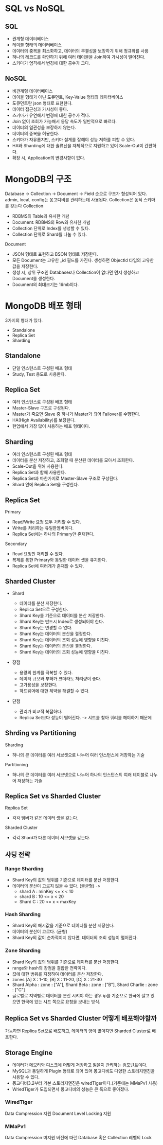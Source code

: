 # SQL vs NoSQL
## SQL
- 관계형 데이터베이스
- 테이블 형태의 데이터베이스
- 데이터의 중복을 최소화하고, 데이터의 무결성을 보장하기 위해 정규화를 사용
- 하나의 레코드를 확인하기 위해 여러 테이블을 Join하여 가시성이 떨어진다.
- 스키마가 엄격해서 변경에 대한 공수가 크다.

## NoSQL
- 비관계형 데이터베이스
- 테이블 형태가 아닌 도큐먼트, Key-Value 형태의 데이터베이스
- 도큐먼트란 json 형태로 표현한다.
- 데이터 접근성과 가시성이 좋다.
- 스키마가 유연해서 변경에 대한 공수가 적다.
- Join 없이 조회가 가능해서 응답 속도가 일반적으로 빠르다.
- 데이터의 일관성을 보장하지 않는다.
- 데이터의 중복을 허용한다.
- 스키마가 자유롭지만, 스키마 설계를 잘해야 성능 저하를 피할 수 있다.
- HA와 Sharding에 대한 솔류선을 자체적으로 지원하고 있어 Scale-Out이 간편하다.
- 확장 시, Application의 변경사항이 없다.

# MongoDB의 구조
Database -> Collection -> Document -> Field 순으로 구조가 형성되어 있다.
admin, local, config는 몽고디비를 관리하는데 사용된다.
Collection은 동적 스키마를 갖는다
Collection
- RDBMS의 Table과 유사한 개념
- Document: RDBMS의 Row와 유사한 개념
- Collection 단위로 Index를 생성할 수 있다.
- Collection 단위로 Shard를 나눌 수 있다.

Document
- JSON 형태로 표현하고 BSON 형태로 저장한다.
- 모든 Document는 고유한 _id 필드를 가진다. 생성하면 ObjectId 타입의 고유한 값을 저장한다.
- 생성 시, 상위 구조인 Databases나 Collection이 없다면 먼저 생성하고 Document를 생성한다.
- Document의 최대크기는 16mb이다.

# MongoDB 배포 형태
3가지의 형태가 있다. 
- Standalone
- Replica Set
- Sharding

## Standalone
- 단일 인스턴스로 구성된 배포 형태
- Study, Test 용도로 사용한다.

## Replica Set
- 여러 인스턴스로 구성된 배포 형태
- Master-Slave 구조로 구성된다.
- Master가 죽으면 Slave 중 하나가 Master가 되어 Failover를 수행한다.
- HA(High Availability)를 보장한다.
- 현업에서 가장 많이 사용하는 배포 형태이다.

## Sharding
- 여러 인스턴스로 구성된 배포 형태
- 데이터를 분산 저장하고, 조회할 때 분산된 데이터를 모아서 조회한다.
- Scale-Out을 위해 사용한다.
- Replica Set과 함께 사용한다.
- Replica Set과 마찬가지로 Master-Slave 구조로 구성된다.
- Shard 안에 Replica Set을 구성한다.

## Replica Set

Primary 
- Read/Write 요청 모두 처리할 수 있다.
- Write를 처리하는 유일한멤버이다.
- Replica Set에는 하나의 Primary만 존재한다.

Secondary
- Read 요청만 처리할 수 있다.
- 복제를 통한 Primary와 동일한 데이터 셋을 유지한다.
- Replica Set에 여러개가 존재할 수 있다.

## Sharded Cluster
- Shard
    - 데이터를 분산 저장한다.
    - Replica Set으로 구성한다.
    - Shard Key를 기준으로 데이터를 분산 저장한다.
    - Shard Key는 반드시 Index로 생성되어야 한다.
    - Shard Key는 변경할 수 없다.
    - Shard Key는 데이터의 분산을 결정한다.
    - Shard Key는 데이터의 조회 성능에 영향을 미친다.
    - Shard Key는 데이터의 분산을 결정한다.
    - Shard Key는 데이터의 조회 성능에 영향을 미친다.

- 장점
  - 용량의 한계를 극복할 수 있다.
  - 데이터 규모와 부하가 크더라도 처리량이 좋다.
  - 고가용성을 보장한다.
  - 하드웨어에 대한 제약을 해결할 수 있다.
- 단점
  - 관리가 비교적 복잡하다.
  - Replica Set보다 성능이 떨어진다. -> 샤드를 찾아 쿼리를 해야하기 때문에

## Shrding vs Partitioning
Sharding
- 하나의 큰 데이터를 여러 서브셋으로 나누어 여러 인스턴스에 저장하는 기술

Partitioning
- 하나의 큰 데이터를 여러 서브넷으로 나누어 하나의 인스턴스의 여러 테이블로 나누어 저장하는 기술

## Replica Set vs Sharded Cluster
Replica Set
- 각각 멤버가 같은 데이터 셋을 갖는다.

Sharded Cluster
- 각각 Shard가 다른 데이터 서브셋을 갖는다.

## 샤딩 전략

### Range Sharding
- Shard Key의 값의 범위를 기준으로 데이터를 분산 저장한다.
- 데이터의 분산이 고르지 않을 수 있다. (불균형) -> 
  - shard A : minKey <= x < 10
  - shard B : 10 <= x < 20
  - Shard C : 20 <= x < maxKey

### Hash Sharding
- Shard Key의 해시값을 기준으로 데이터를 분산 저장한다.
- 데이터의 분산이 고르다. (균형)
- Shard Key의 값이 순차적이지 않다면, 데이터의 조회 성능이 떨어진다.

### Zone Sharding
- Shard Key의 값의 범위를 기준으로 데이터를 분산 저장한다.
- range와 hash의 장점을 결합한 전략이다.
- 값에 대한 범위를 지정하여 데이터를 분산 저장한다.
- zones [A] X : 1-10, [B] X : 11-20, [C] X : 21-30
- Shard Alpha : zone : ["A"], Shard Beta : zone : ["B"], Shard Charlie : zone : ["C"]
- 글로벌로 지역별로 데이터를 분산 시켜야 하는 경우 ip를 기준으로  한국에 살고 있으면 한국에 있는 샤드 쪽으로 요청을 보내는 방식.

## Replica Set vs Sharded Cluster 어떻게 배포해야할까
가능하면 Replica Set으로 배포하고, 데이터의 양이 많아지면 Sharded Cluster로 배포한다.

## Storage Engine
- 데이터가 메모리와 디스크에 어떻게 저장하고 읽을지 관리하는 컴포넌트이다.
- MySQL과 동일하게 Plugin 형태로 되어 있어 몽고디비도 다양한 스토리지엔진을 사용할 수 있다.
- 몽고디비3.2부터 기본 스토리지엔진은 wiredTiger이다.(기존에는 MMaPv1 사용)
- WriedTiger가 도입되면서 몽고디비의 성능은 큰 폭으로 좋아졌다.

### WiredTiger
Data Compression 지원
Document Level Locking 지원

### MMaPv1
Data Compression 미지원
버전에 따란 Database 혹은 Collection 레벨의 Lock